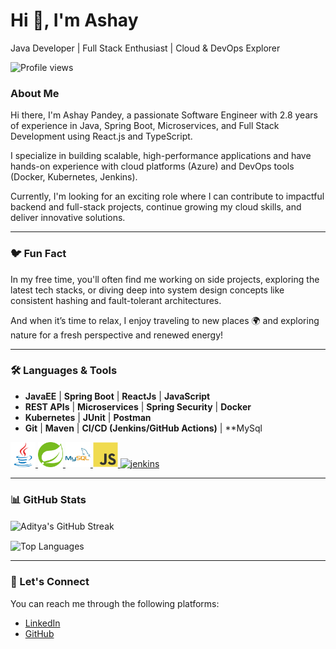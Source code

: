 
# Hi 👋, I'm Ashay

Java Developer | Full Stack Enthusiast | Cloud & DevOps Explorer

![Profile views](https://komarev.com/ghpvc/?username=Ashay0911&label=Profile%20views&color=800080&style=flat)

### About Me

Hi there, I'm Ashay Pandey, a passionate Software Engineer with 2.8 years of experience in Java, Spring Boot, Microservices, and Full Stack Development using React.js and TypeScript.

I specialize in building scalable, high-performance applications and have hands-on experience with cloud platforms (Azure) and DevOps tools (Docker, Kubernetes, Jenkins).

Currently, I'm looking for an exciting role where I can contribute to impactful backend and full-stack projects, continue growing my cloud skills, and deliver innovative solutions.

---

### 🐦 Fun Fact

In my free time, you'll often find me working on side projects, exploring the latest tech stacks, or diving deep into system design concepts like consistent hashing and fault-tolerant architectures.

And when it’s time to relax, I enjoy traveling to new places 🌍 and exploring nature for a fresh perspective and renewed energy!

---

### 🛠️ Languages & Tools

- **JavaEE** | **Spring Boot** | **ReactJs** | **JavaScript**
- **REST APIs** | **Microservices** | **Spring Security** | **Docker**
- **Kubernetes** | **JUnit** | **Postman**
- **Git** | **Maven** | **CI/CD (Jenkins/GitHub Actions)** | **MySql


<p align="left">
  <a href="https://www.java.com" target="_blank" rel="noreferrer">
    <img src="https://raw.githubusercontent.com/devicons/devicon/master/icons/java/java-original.svg" alt="java" width="40" height="40"/>
  </a>
  <a href="https://spring.io/projects/spring-boot" target="_blank" rel="noreferrer">
    <img src="https://raw.githubusercontent.com/devicons/devicon/master/icons/spring/spring-original.svg" alt="spring" width="40" height="40"/>
  </a>
  <a href="https://www.mysql.com/" target="_blank" rel="noreferrer">
    <img src="https://raw.githubusercontent.com/devicons/devicon/master/icons/mysql/mysql-original-wordmark.svg" alt="mysql" width="40" height="40"/>
  </a>
  <a href="https://developer.mozilla.org/en-US/docs/Web/JavaScript" target="_blank" rel="noreferrer">
    <img src="https://raw.githubusercontent.com/devicons/devicon/master/icons/javascript/javascript-original.svg" alt="javascript" width="40" height="40"/>
  </a>
  <a href="https://www.jenkins.io" target="_blank" rel="noreferrer">
    <img src="https://www.vectorlogo.zone/logos/jenkins/jenkins-icon.svg" alt="jenkins" width="40" height="40"/>
  </a>
</p>

---

### 📊 GitHub Stats

<p>
  <img align="center" src="https://github-readme-streak-stats.herokuapp.com/?user=Ashay0911&theme=radical" alt="Aditya's GitHub Streak" />
</p>

<p>
  <img align="center" src="https://github-readme-stats.vercel.app/api/top-langs/?username=Ashay0911&layout=compact&theme=radical" alt="Top Languages" />
</p>

---

### 🚀 Let's Connect

You can reach me through the following platforms:

- [LinkedIn](https://www.linkedin.com/in/adityajawanjal2021/)
- [GitHub](https://github.com/Ashay0911)
  
